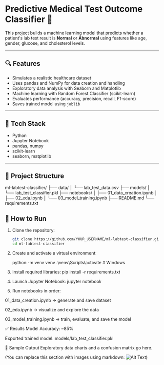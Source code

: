 # Predictive Medical Test Outcome Classifier 🧪

This project builds a machine learning model that predicts whether a patient's lab test result is **Normal** or **Abnormal** using features like age, gender, glucose, and cholesterol levels.

---

## 🔍 Features
- Simulates a realistic healthcare dataset
- Uses pandas and NumPy for data creation and handling
- Exploratory data analysis with Seaborn and Matplotlib
- Machine learning with Random Forest Classifier (scikit-learn)
- Evaluates performance (accuracy, precision, recall, F1-score)
- Saves trained model using `joblib`

---

## 🧠 Tech Stack
- Python
- Jupyter Notebook
- pandas, numpy
- scikit-learn
- seaborn, matplotlib

---

## 📁 Project Structure
ml-labtest-classifier/
├── data/
│ └── lab_test_data.csv
├── models/
│ └── lab_test_classifier.pkl
├── notebooks/
│ ├── 01_data_creation.ipynb
│ ├── 02_eda.ipynb
│ └── 03_model_training.ipynb
├── README.md
└── requirements.txt

## 🚀 How to Run

1. Clone the repository:
   ```bash
   git clone https://github.com/YOUR_USERNAME/ml-labtest-classifier.git
   cd ml-labtest-classifier
   
2. Create and activate a virtual environment:

   python -m venv venv
.\venv\Scripts\activate  # Windows

3. Install required libraries:
    pip install -r requirements.txt

4. Launch Jupyter Notebook:
    jupyter notebook

5. Run notebooks in order:

01_data_creation.ipynb → generate and save dataset

02_eda.ipynb → visualize and explore the data

03_model_training.ipynb → train, evaluate, and save the model

✅ Results
Model Accuracy: ~85%

Exported trained model: models/lab_test_classifier.pkl

📸 Sample Output
Exploratory data charts and a confusion matrix go here.

(You can replace this section with images using markdown:
![Alt Text](images/confusion_matrix.png))



